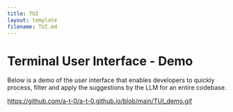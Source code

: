 ```yaml
---
title: TUI
layout: template
filename: TUI.md
--- 
```

# Terminal User Interface - Demo
Below is a demo of the user interface that enables developers to quickly process, filter and apply the suggestions by the LLM for an entire codebase.

https://github.com/a-t-0/a-t-0.github.io/blob/main/TUI_demo.gif
